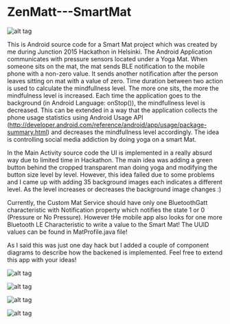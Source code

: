 # ZenMatt---SmartMat

![alt tag](http://i.imgur.com/QlTRuLX.jpg?1)

This is Android source code for a Smart Mat project which was created by me during Junction 2015 Hackathon in Helsinki. The Android Application communicates with pressure sensors located under a Yoga Mat. When someone sits on the mat, the mat sends BLE notification to the mobile phone with a non-zero value. It sends another notification after the person leaves sitting on mat with a value of zero. Time duration between two action is used to calculate the mindfullness level. The more one sits, the more the mindfulness level is increased. Each time the application goes to the background (in Android Language: onStop()), the mindfullness level is decreased. This can be extended in a way that the application collects the phone usage statistics using Android Usage API (http://developer.android.com/reference/android/app/usage/package-summary.html) and decreases the mindfullness level accordingly. The idea is controlling social media addiction by doing yoga on a smart Mat.

In the Main Activity source code the UI is implemented in a really absurd way due to limited time in Hackathon. The main idea was adding a green button behind the cropped transparent man doing yoga and modifying the button size level by level. However, this idea failed due to some problems and I came up with adding 35 background images each indicates a different level. As the level increases or decreases the background image changes :)

Currently, the Custom Mat Service should have only one BluetoothGatt characteristic with Notification property which notifies the state 1 or 0 (Pressure or No Pressure). However tHe mobile app also looks for one more Bluetooth LE Characteristic to write a value to the Smart Mat! The UUID values can be found in MatProfile.java file!

As I said this was just one day hack but I added a couple of component diagrams to describe how the backened is implemented. Feel free to extend this app with your ideas!

![alt tag](http://i.imgur.com/jy8FNKN.png?1)

![alt tag](http://i.imgur.com/rOYqq2L.png?1)

![alt tag](http://i.imgur.com/XxO3d7p.png?1)

![alt tag](http://i.imgur.com/7YYSPm4.png?1)
